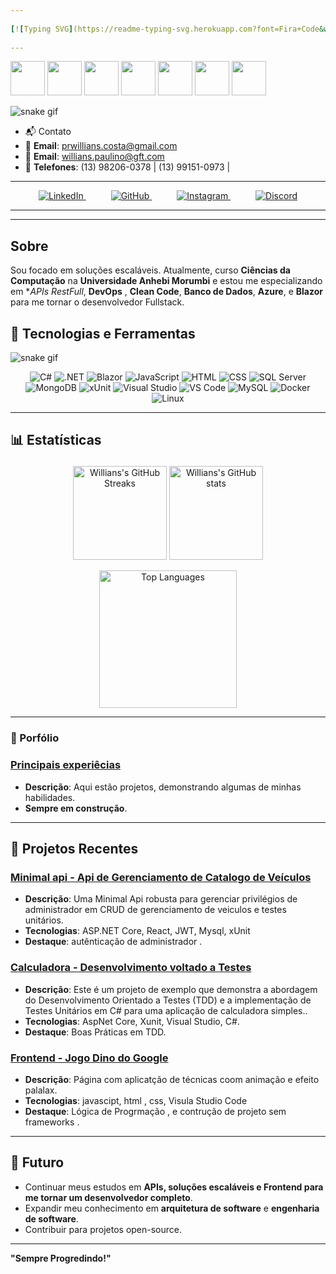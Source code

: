 ```yaml
---
 
[![Typing SVG](https://readme-typing-svg.herokuapp.com?font=Fira+Code&weight=300&size=30&duration=4000&pause=1000&color=00ced1&center=true&vCenter=true&random=false&width=435&lines=Olá+Mundo!;Eu+sou+Caique+Krajezar;Sou+Estudante+de+Analise+e+Desenvolvimento+de+Sistemas)](https://git.io/typing-svg)
 
---
```

<p>
<img height="55em" src="https://cdn.jsdelivr.net/gh/devicons/devicon@latest/icons/azuredevops/azuredevops-original.svg" />
<img height="55em" src="https://cdn.jsdelivr.net/gh/devicons/devicon@latest/icons/kotlin/kotlin-original.svg" />
<img height="55em" src="https://cdn.jsdelivr.net/gh/devicons/devicon@latest/icons/java/java-original.svg" />
<img height="55em" src="https://cdn.jsdelivr.net/gh/devicons/devicon@latest/icons/docker/docker-original.svg" />
<img height="55em" src="https://cdn.jsdelivr.net/gh/devicons/devicon@latest/icons/mysql/mysql-original.svg" />
<img height="55em" src="https://cdn.jsdelivr.net/gh/devicons/devicon@latest/icons/github/github-original.svg" />
<img height="55em" src="https://cdn.jsdelivr.net/gh/devicons/devicon@latest/icons/linux/linux-original.svg" />

</p>
 
![snake gif](https://github.com/Willians167/output/blob/main/github-contribution-grid-snake.gif)
 
 
- 📬 Contato
- 📧 **Email**: [prwillians.costa@gmail.com](mailto:prwillians.costa@gmail.com)
-  📧 **Email**: [willians.paulino@gft.com](mailto:willians.paulino@gft.com)  
- 📱 **Telefones**: (13) 98206-0378 | (13) 99151-0973 |
---
<p align="center">
<a  href="prwillians.costa@gmail.com" styke="margin-rigth: 40px;">
<a href="https://www.linkedin.com/in/willianscostapaulino" style="margin-right: 40px;">
<img src="https://img.shields.io/badge/LinkedIn-0A66C2?style=for-the-badge&logo=linkedin&logoColor=white" alt="LinkedIn">
</a>
<a href="https://github.com/Willians167" style="margin-right: 40px;">
<img src="https://img.shields.io/badge/GitHub-181717?style=for-the-badge&logo=github&logoColor=white" alt="GitHub">
</a>
<a href="https://www.instagram.com/will_the_dev_" style="margin-right: 40px;">
<img src="https://img.shields.io/badge/Instagram-E4405F?style=for-the-badge&logo=instagram&logoColor=white" alt="Instagram">
</a>
<a href="https://discord.com/users/will167">
<img src="https://img.shields.io/badge/Discord-5865F2?style=for-the-badge&logo=discord&logoColor=white" alt="Discord">
</a>
</p>
 
 
---
 
 
---
## Sobre
Sou focado em soluções escaláveis. Atualmente, curso **Ciências da Computação** na **Universidade Anhebi Morumbi** e estou me especializando em **APIs RestFull*, **DevOps** , **Clean Code**, **Banco de Dados**, **Azure**, e **Blazor** para me tornar o desenvolvedor Fullstack.
## 🔧 Tecnologias e Ferramentas
 
![snake gif](https://github.com/Willians167/output/blob/main/github-contribution-grid-snake.gif)
 
 
<p align="center">
<img src="https://img.shields.io/badge/C%23-239120?style=for-the-badge&logo=c-sharp&logoColor=white" alt="C#">
<img src="https://img.shields.io/badge/.NET-512BD4?style=for-the-badge&logo=dotnet&logoColor=white" alt=".NET">
<img src="https://img.shields.io/badge/Blazor-512BD4?style=for-the-badge&logo=blazor&logoColor=white" alt="Blazor">
<img src="https://img.shields.io/badge/JavaScript-F7DF1E?style=for-the-badge&logo=javascript&logoColor=black" alt="JavaScript">
<img src="https://img.shields.io/badge/HTML5-E34F26?style=for-the-badge&logo=html5&logoColor=white" alt="HTML">
<img src="https://img.shields.io/badge/CSS3-1572B6?style=for-the-badge&logo=css3&logoColor=white" alt="CSS">
<img src="https://img.shields.io/badge/SQL%20Server-CC2927?style=for-the-badge&logo=microsoft-sql-server&logoColor=white" alt="SQL Server">
<img src="https://img.shields.io/badge/MongoDB-47A248?style=for-the-badge&logo=mongodb&logoColor=white" alt="MongoDB">
<img src="https://img.shields.io/badge/xUnit-5B2C6F?style=for-the-badge&logo=xunit&logoColor=white" alt="xUnit">
<img src="https://img.shields.io/badge/Visual%20Studio-5C2D91?style=for-the-badge&logo=visual-studio&logoColor=white" alt="Visual Studio">
<img src="https://img.shields.io/badge/Visual%20Studio%20Code-0078D4?style=for-the-badge&logo=visual-studio-code&logoColor=white" alt="VS Code">
<img src="https://img.shields.io/badge/MySQL-4479A1?style=for-the-badge&logo=mysql&logoColor=white" alt="MySQL">
<img src="https://img.shields.io/badge/Docker-2496ED?style=for-the-badge&logo=docker&logoColor=white" alt="Docker">
<img src="https://img.shields.io/badge/Linux-FCC624?style=for-the-badge&logo=linux&logoColor=black" alt="Linux">
</p>
 
---
 
 
## 📊 Estatísticas<p align="center">
<p align="center">
<img height="150em" src="https://github-readme-streak-stats.herokuapp.com/?user=Willians167&sshow_icons=true&theme=radical" alt="Willians's GitHub Streaks" />
<img height="150em" src="https://github-readme-stats.vercel.app/api?username=Willians167&show_icons=true&theme=radical&include_all_commits=true" alt="Willians's GitHub stats" />
 
</p>
 
<p align="center">
<img height="220em" src="https://github-readme-stats.vercel.app/api/top-langs/?username=Willians167&layout=compact&theme=radical" alt="Top Languages" />
 
</p>
 
 
---
### 💼 Porfólio
 
### [Principais experiêcias](https://github.com/Willians167/Portifolio)
- **Descrição**: Aqui estão projetos, demonstrando algumas de minhas habilidades.
- **Sempre em construção**.
---
## 💼 Projetos Recentes
 
### [Minimal api - Api de Gerenciamento de Catalogo de Veículos](https://github.com/Willians167/Trabalhando-com-minimal-Apis-AspNetCore)
- **Descrição**: Uma Minimal Api robusta  para gerenciar privilégios de administrador em CRUD de gerenciamento de veiculos e testes unitários.
- **Tecnologias**: ASP.NET Core, React, JWT, Mysql, xUnit
- **Destaque**:  autênticação de administrador .
 
### [Calculadora - Desenvolvimento voltado a Testes](https://github.com/Willians167/Blindando-Codigo-com-TDD-e-Testes-Unitarios-Csharp)
- **Descrição**: Este é um projeto de exemplo que demonstra a abordagem do Desenvolvimento Orientado a Testes (TDD) e a implementação de Testes Unitários em C# para uma aplicação de calculadora simples..
- **Tecnologias**: AspNet Core, Xunit, Visual Studio, C#.
- **Destaque**: Boas Práticas em TDD.
 
### [Frontend - Jogo Dino do Google](https://github.com/Willians167/Jogo-do-Dino)
- **Descrição**: Página com aplicatção de técnicas coom animação e efeito palalax.
- **Tecnologias**: javascipt, html , css, Visula Studio Code
- **Destaque**:  Lógica de Progrmação , e contrução de projeto sem frameworks .
---
 
 
## 🚀 Futuro
 
- Continuar meus estudos em **APIs, soluções escaláveis e Frontend para me tornar um desenvolvedor completo**.
- Expandir meu conhecimento em **arquitetura de software** e **engenharia de software**.
- Contribuir para projetos open-source.
 
---
 
 
**"Sempre Progredindo!"**
